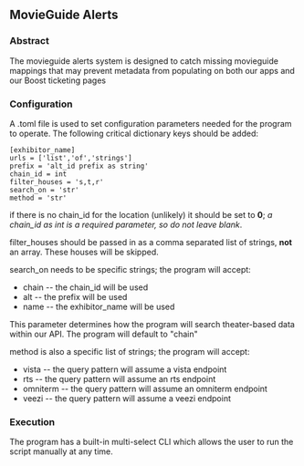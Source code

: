 ## MovieGuide Alerts
### Abstract
The movieguide alerts system is designed to catch missing movieguide 
mappings that may prevent metadata from populating on both our apps
and our Boost ticketing pages

### Configuration
A .toml file is used to set configuration parameters needed for the
program to operate. The following critical dictionary keys should be
added:

    [exhibitor_name]
    urls = ['list','of','strings']
    prefix = 'alt_id prefix as string'
    chain_id = int
    filter_houses = 's,t,r'
    search_on = 'str'
    method = 'str'

if there is no chain_id for the location (unlikely) it should be set
to **0**; *a chain_id as int is a required parameter, so do not
leave blank*.

filter_houses should be passed in as a comma separated list of
strings, **not** an array.  These houses will be skipped.

search_on needs to be specific strings; the program will accept:
- chain -- the chain_id will be used 
- alt -- the prefix will be used 
- name -- the exhibitor_name will be used

This parameter determines how the program will search theater-based
data within our API.  The program will default to "chain"

method is also a specific list of strings; the program will accept:
- vista -- the query pattern will assume a vista endpoint
- rts -- the query pattern will assume an rts endpoint
- omniterm -- the query pattern will assume an omniterm endpoint
- veezi -- the query pattern will assume a veezi endpoint

### Execution
The program has a built-in multi-select CLI which allows the user to run
the script manually at any time.
